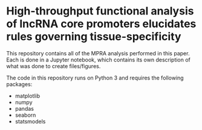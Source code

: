 # High-throughput functional analysis of lncRNA core promoters elucidates rules governing tissue-specificity

This repository contains all of the MPRA analysis performed in this paper. Each is done in a Jupyter notebook, which contains its own description of what was done to create files/figures.

The code in this repository runs on Python 3 and requires the following packages:
- matplotlib
- numpy
- pandas
- seaborn
- statsmodels
